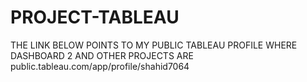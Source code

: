 # PROJECT-TABLEAU
 THE LINK BELOW POINTS TO MY PUBLIC TABLEAU PROFILE WHERE DASHBOARD 2 AND OTHER PROJECTS ARE
 public.tableau.com/app/profile/shahid7064
